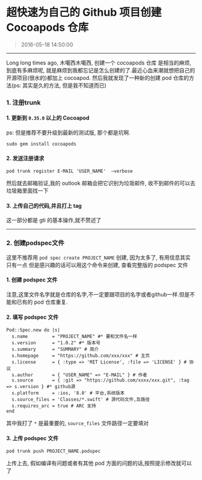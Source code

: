 # 超快速为自己的 Github 项目创建 Cocoapods 仓库
> 2016-05-18 14:50:00 

---


Long long times ago, 木噶西木噶西, 创建一个 cocoapods 仓库  是相当的麻烦,到底有多麻烦呢, 就是麻烦到我都忘记是怎么创建的了.最近心血来潮就想把自己的开源项目(很水的)都加上 cocoapod.
然后我就发现了一种新的创建 pod 仓库的方法(ps: 其实是久的方法, 但是我不知道而已)



### 1. 注册trunk

#### 1. 更新到 `0.35.0` 以上的 Cocoapod
ps: 但是推荐不要升级到最新的测试版, 那个都是坑啊. 

`sudo gem install cocoapods`

#### 2. 发送注册请求

`pod trunk register E-MAIL 'USER_NAME'  —verbose`

然后就去邮箱验证,我的 outlook 邮箱会把它识别为垃圾邮件, 收不到邮件的可以去垃圾箱里面找一下

#### 3. 上传自己的代码,并且打上 tag

这一部分都是 gti 的基本操作,就不赘述了

----

### 2. 创建podspec文件

这里不推荐用 `pod spec create PROJECT_NAME` 创建, 因为太多了, 有用信息其实只有一点
但是感兴趣的话可以用这个命令来创建, 查看完整版的 podspec 文件


#### 1. 创建 podspec 文件
注意,这里文件名字就是仓库的名字,不一定要跟项目的名字或者github一样.但是不能和已有的 pod 仓库重复.

#### 2. 填写 podspec 文件

```
Pod::Spec.new do |s|
  s.name         = "PROJECT_NAME" #* 要和文件名一样
  s.version      = "1.0.2" #* 版本号
  s.summary      = "SUMMARY" # 简介
  s.homepage     = "https://github.com/xxx/xxx" # 主页
  s.license      = { :type => 'MIT License', :file => 'LICENSE' } # 协议
  s.author       = { "USER_NAME" => "E-MAIL" } # 作者
  s.source       = { :git => "https://github.com/xxxx/xxx.git", :tag => s.version } #* github源 
  s.platform     = :ios, '8.0' # 平台,系统版本
  s.source_files = 'Classes/*.swift' # 源代码文件,及路径
  s.requires_arc = true # ARC 支持
end

```

其中我打了 `*` 是最重要的,  `source_files` 文件路径一定要填对

#### 3. 上传 podspec 文件
`pod trunk push PROJECT_NAME.podspec`

上传上去, 假如编译有问题或者有其他 pod 方面的问题的话,按照提示修改就可以了

  

  

  

